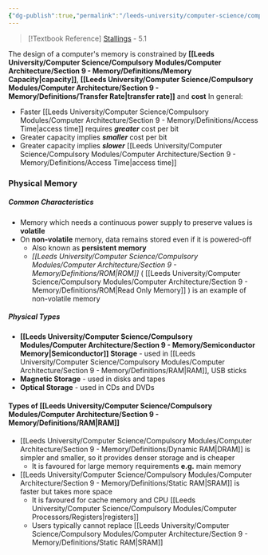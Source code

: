 ```yaml
---
{"dg-publish":true,"permalink":"/leeds-university/computer-science/compulsory-modules/computer-architecture/section-9-memory/section-9-memory/"}
---
```


>[!Textbook Reference]
> [Stallings](https://leeds.primo.exlibrisgroup.com/permalink/44LEE_INST/13rlbcs/alma991012536539705181) - 5.1

The design of a computer's memory is constrained by **[[Leeds University/Computer Science/Compulsory Modules/Computer Architecture/Section 9 - Memory/Definitions/Memory Capacity\|capacity]]**, **[[Leeds University/Computer Science/Compulsory Modules/Computer Architecture/Section 9 - Memory/Definitions/Transfer Rate\|transfer rate]]** and **cost**
In general:
- Faster [[Leeds University/Computer Science/Compulsory Modules/Computer Architecture/Section 9 - Memory/Definitions/Access Time\|access time]] requires ***greater*** cost per bit
- Greater capacity implies ***smaller*** cost per bit
- Greater capacity implies ***slower*** [[Leeds University/Computer Science/Compulsory Modules/Computer Architecture/Section 9 - Memory/Definitions/Access Time\|access time]]
### Physical Memory
##### Common Characteristics
- Memory which needs a continuous power supply to preserve values is **volatile**
- On **non-volatile** memory, data remains stored even if it is powered-off
	- Also known as **persistent memory**
	- *[[Leeds University/Computer Science/Compulsory Modules/Computer Architecture/Section 9 - Memory/Definitions/ROM\|ROM]]* ( [[Leeds University/Computer Science/Compulsory Modules/Computer Architecture/Section 9 - Memory/Definitions/ROM\|Read Only Memory]] ) is an example of non-volatile memory
##### Physical Types
- **[[Leeds University/Computer Science/Compulsory Modules/Computer Architecture/Section 9 - Memory/Semiconductor Memory\|Semiconductor]] Storage** - used in [[Leeds University/Computer Science/Compulsory Modules/Computer Architecture/Section 9 - Memory/Definitions/RAM\|RAM]], USB sticks
- **Magnetic Storage** - used in disks and tapes
- **Optical Storage** - used in CDs and DVDs
#### Types of [[Leeds University/Computer Science/Compulsory Modules/Computer Architecture/Section 9 - Memory/Definitions/RAM\|RAM]]
- [[Leeds University/Computer Science/Compulsory Modules/Computer Architecture/Section 9 - Memory/Definitions/Dynamic RAM\|DRAM]] is simpler and smaller, so it provides denser storage and is cheaper
	- It is favoured for large memory requirements
	  **e.g.** main memory
- [[Leeds University/Computer Science/Compulsory Modules/Computer Architecture/Section 9 - Memory/Definitions/Static RAM\|SRAM]] is faster but takes more space
	- It is favoured for cache memory and CPU [[Leeds University/Computer Science/Compulsory Modules/Computer Processors/Registers\|registers]]
	- Users typically cannot replace [[Leeds University/Computer Science/Compulsory Modules/Computer Architecture/Section 9 - Memory/Definitions/Static RAM\|SRAM]]
